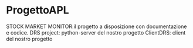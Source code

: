 # ProgettoAPL

STOCK MARKET MONITOR:il progetto a disposizione con documentazione e codice.
DRS project: python-server del nostro progetto
ClientDRS: client del nostro progetto
